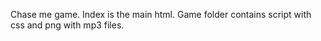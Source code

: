 Chase me game.
Index is the main html.
Game folder contains script with css and png with mp3 files.
